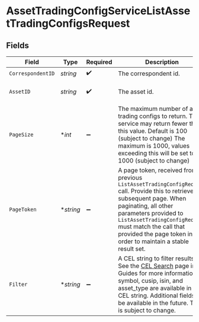 # AssetTradingConfigServiceListAssetTradingConfigsRequest


## Fields

| Field                                                                                                                                                                                                                                                                                                                   | Type                                                                                                                                                                                                                                                                                                                    | Required                                                                                                                                                                                                                                                                                                                | Description                                                                                                                                                                                                                                                                                                             | Example                                                                                                                                                                                                                                                                                                                 |
| ----------------------------------------------------------------------------------------------------------------------------------------------------------------------------------------------------------------------------------------------------------------------------------------------------------------------- | ----------------------------------------------------------------------------------------------------------------------------------------------------------------------------------------------------------------------------------------------------------------------------------------------------------------------- | ----------------------------------------------------------------------------------------------------------------------------------------------------------------------------------------------------------------------------------------------------------------------------------------------------------------------- | ----------------------------------------------------------------------------------------------------------------------------------------------------------------------------------------------------------------------------------------------------------------------------------------------------------------------- | ----------------------------------------------------------------------------------------------------------------------------------------------------------------------------------------------------------------------------------------------------------------------------------------------------------------------- |
| `CorrespondentID`                                                                                                                                                                                                                                                                                                       | *string*                                                                                                                                                                                                                                                                                                                | :heavy_check_mark:                                                                                                                                                                                                                                                                                                      | The correspondent id.                                                                                                                                                                                                                                                                                                   | 01HBRQ5BW6ZAY4BNWP4GWRD80X                                                                                                                                                                                                                                                                                              |
| `AssetID`                                                                                                                                                                                                                                                                                                               | *string*                                                                                                                                                                                                                                                                                                                | :heavy_check_mark:                                                                                                                                                                                                                                                                                                      | The asset id.                                                                                                                                                                                                                                                                                                           | [<br/>null<br/>]                                                                                                                                                                                                                                                                                                        |
| `PageSize`                                                                                                                                                                                                                                                                                                              | **int*                                                                                                                                                                                                                                                                                                                  | :heavy_minus_sign:                                                                                                                                                                                                                                                                                                      | The maximum number of asset trading configs to return. The service may return fewer than this value. Default is 100 (subject to change) The maximum is 1000, values exceeding this will be set to 1000 (subject to change)                                                                                              | 100                                                                                                                                                                                                                                                                                                                     |
| `PageToken`                                                                                                                                                                                                                                                                                                             | **string*                                                                                                                                                                                                                                                                                                               | :heavy_minus_sign:                                                                                                                                                                                                                                                                                                      | A page token, received from a previous `ListAssetTradingConfigRequest` call. Provide this to retrieve the subsequent page. When paginating, all other parameters provided to `ListAssetTradingConfigRequest` must match the call that provided the page token in order to maintain a stable result set.                 | Mv-BAwEBCVBhZ2VUb2tlbgH_ggABAgEPUmVxdWVzdENoZWNrc3VtAQYAAQJJZAEMAAAAD_-CAfzrRtzkAQQ1MDA3AA==                                                                                                                                                                                                                            |
| `Filter`                                                                                                                                                                                                                                                                                                                | **string*                                                                                                                                                                                                                                                                                                               | :heavy_minus_sign:                                                                                                                                                                                                                                                                                                      | A CEL string to filter results; See the [CEL Search](https://developer.apexclearing.com/apex-fintech-solutions/docs/cel-search) page in Guides for more information; symbol, cusip, isin, and asset_type are available in the CEL string. Additional fields will be available in the future. This is subject to change. | symbol == 'SBUX' && asset_type == 'EQUITY'                                                                                                                                                                                                                                                                              |
